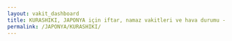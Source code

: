 ```yaml
---
layout: vakit_dashboard
title: KURASHIKI, JAPONYA için iftar, namaz vakitleri ve hava durumu - ilçe/eyalet seç
permalink: /JAPONYA/KURASHIKI/
---
```


<script type="text/javascript">
  var GLOBAL_COUNTRY = 'JAPONYA';
  var GLOBAL_CITY = 'KURASHIKI';
  var GLOBAL_STATE = '';
  var lat = 72;
  var lon = 21;
</script>
